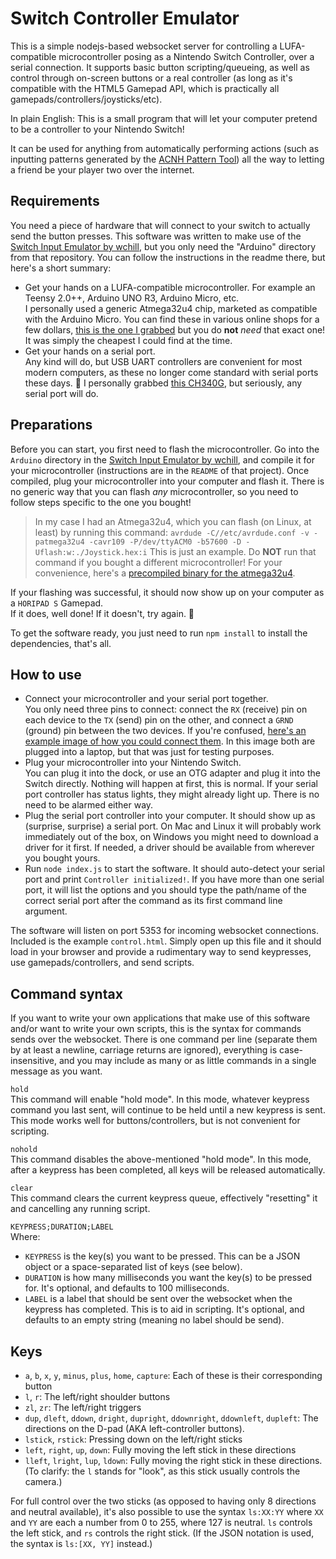 Switch Controller Emulator
==========================

This is a simple nodejs-based websocket server for controlling a LUFA-compatible microcontroller posing as a Nintendo Switch Controller, over a serial connection.
It supports basic button scripting/queueing, as well as control through on-screen buttons or a real controller (as long as it's compatible with the HTML5 Gamepad API, which is practically all gamepads/controllers/joysticks/etc).

In plain English: This is a small program that will let your computer pretend to be a controller to your Nintendo Switch!

It can be used for anything from automatically performing actions (such as inputting patterns generated by the [ACNH Pattern Tool](https://acpatterns.com)) all the way to letting a friend be your player two over the internet.

Requirements
------------

You need a piece of hardware that will connect to your switch to actually send the button presses.
This software was written to make use of the [Switch Input Emulator by wchill](https://github.com/wchill/SwitchInputEmulator), but you only need the "Arduino" directory from that repository. You can follow the instructions in the readme there, but here's a short summary:

- Get your hands on a LUFA-compatible microcontroller. For example an Teensy 2.0++, Arduino UNO R3, Arduino Micro, etc.  
  I personally used a generic Atmega32u4 chip, marketed as compatible with the Arduino Micro. You can find these in various online shops for a few dollars, [this is the one I grabbed](https://www.aliexpress.com/item/32819992328.html) but you do __not__ _need_ that exact one! It was simply the cheapest I could find at the time.
- Get your hands on a serial port.  
  Any kind will do, but USB UART controllers are convenient for most modern computers, as these no longer come standard with serial ports these days. 🙁
  I personally grabbed [this CH340G](https://www.aliexpress.com/item/4000120687489.html), but seriously, any serial port will do.

Preparations
------------

Before you can start, you first need to flash the microcontroller. Go into the `Arduino` directory in the [Switch Input Emulator by wchill](https://github.com/wchill/SwitchInputEmulator), and compile it for your microcontroller (instructions are in the `README` of that project).
Once compiled, plug your microcontroller into your computer and flash it.
There is no generic way that you can flash _any_ microcontroller, so you need to follow steps specific to the one you bought!

> In my case I had an Atmega32u4, which you can flash (on Linux, at least) by running this command:
> `avrdude -C//etc/avrdude.conf -v -patmega32u4 -cavr109 -P/dev/ttyACM0 -b57600 -D -Uflash:w:./Joystick.hex:i`
> This is just an example. Do __NOT__ run that command if you bought a different microcontroller!
> For your convenience, here's a [precompiled binary for the atmega32u4](Joystick.hex).

If your flashing was successful, it should now show up on your computer as a `HORIPAD S` Gamepad.  
If it does, well done! If it doesn't, try again. 🙂

To get the software ready, you just need to run `npm install` to install the dependencies, that's all.

How to use
----------

- Connect your microcontroller and your serial port together.  
  You only need three pins to connect: connect the `RX` (receive) pin on each device to the `TX` (send) pin on the other, and connect a `GRND` (ground) pin between the two devices.
  If you're confused, [here's an example image of how you could connect them](https://cdn.discordapp.com/attachments/422272378018463745/840640336518840340/IMG_20210508_184108.jpg). In this image both are plugged into a laptop, but that was just for testing purposes.
- Plug your microcontroller into your Nintendo Switch.  
  You can plug it into the dock, or use an OTG adapter and plug it into the Switch directly. Nothing will happen at first, this is normal. If your serial port controller has status lights, they might already light up. There is no need to be alarmed either way.
- Plug the serial port controller into your computer.
  It should show up as (surprise, surprise) a serial port. On Mac and Linux it will probably work immediately out of the box, on Windows you might need to download a driver for it first. If needed, a driver should be available from wherever you bought yours.
- Run `node index.js` to start the software. It should auto-detect your serial port and print `Controller initialized!`. If you have more than one serial port, it will list the options and you should type the path/name of the correct serial port after the command as its first command line argument.

The software will listen on port 5353 for incoming websocket connections. Included is the example `control.html`. Simply open up this file and it should load in your browser and provide a rudimentary way to send keypresses, use gamepads/controllers, and send scripts.

Command syntax
--------------

If you want to write your own applications that make use of this software and/or want to write your own scripts, this is the syntax for commands sends over the websocket.
There is one command per line (separate them by at least a newline, carriage returns are ignored), everything is case-insensitive, and you may include as many or as little commands in a single message as you want.


`hold`  
This command will enable "hold mode". In this mode, whatever keypress command you last sent, will continue to be held until a new keypress is sent. This mode works well for buttons/controllers, but is not convenient for scripting.

`nohold`  
This command disables the above-mentioned "hold mode". In this mode, after a keypress has been completed, all keys will be released automatically.

`clear`  
This command clears the current keypress queue, effectively "resetting" it and cancelling any running script.

`KEYPRESS;DURATION;LABEL`  
Where:
- `KEYPRESS` is the key(s) you want to be pressed. This can be a JSON object or a space-separated list of keys (see below).
- `DURATION` is how many milliseconds you want the key(s) to be pressed for. It's optional, and defaults to 100 milliseconds.
- `LABEL` is a label that should be sent over the websocket when the keypress has completed. This is to aid in scripting. It's optional, and defaults to an empty string (meaning no label should be send).

Keys
----

- `a`, `b`, `x`, `y`, `minus`, `plus`, `home`, `capture`: Each of these is their corresponding button
- `l`, `r`: The left/right shoulder buttons
- `zl`, `zr`: The left/right triggers
- `dup`, `dleft`, `ddown`, `dright`, `dupright`, `ddownright`, `ddownleft`, `dupleft`: The directions on the D-pad (AKA left-controller buttons).
- `lstick`, `rstick`: Pressing down on the left/right sticks
- `left`, `right`, `up`, `down`: Fully moving the left stick in these directions
- `lleft`, `lright`, `lup`, `ldown`: Fully moving the right stick in these directions. (To clarify: the `l` stands for "look", as this stick usually controls the camera.)

For full control over the two sticks (as opposed to having only 8 directions and neutral available), it's also possible to use the syntax `ls:XX:YY` where `XX` and `YY` are each a number from 0 to 255, where 127 is neutral. `ls` controls the left stick, and `rs` controls the right stick. (If the JSON notation is used, the syntax is `ls:[XX, YY]` instead.)

